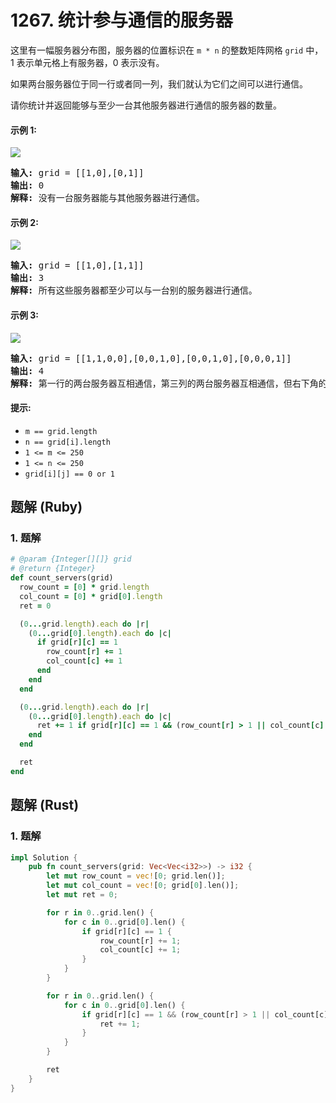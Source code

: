 # 1267. 统计参与通信的服务器
这里有一幅服务器分布图，服务器的位置标识在 `m * n` 的整数矩阵网格 `grid` 中，1 表示单元格上有服务器，0 表示没有。

如果两台服务器位于同一行或者同一列，我们就认为它们之间可以进行通信。

请你统计并返回能够与至少一台其他服务器进行通信的服务器的数量。

#### 示例 1:
![](https://assets.leetcode-cn.com/aliyun-lc-upload/uploads/2019/11/24/untitled-diagram-6.jpg)
<pre>
<strong>输入:</strong> grid = [[1,0],[0,1]]
<strong>输出:</strong> 0
<strong>解释:</strong> 没有一台服务器能与其他服务器进行通信。
</pre>

#### 示例 2:
![](https://assets.leetcode-cn.com/aliyun-lc-upload/uploads/2019/11/24/untitled-diagram-4-1.jpg)
<pre>
<strong>输入:</strong> grid = [[1,0],[1,1]]
<strong>输出:</strong> 3
<strong>解释:</strong> 所有这些服务器都至少可以与一台别的服务器进行通信。
</pre>

#### 示例 3:
![](https://assets.leetcode-cn.com/aliyun-lc-upload/uploads/2019/11/24/untitled-diagram-1-3.jpg)
<pre>
<strong>输入:</strong> grid = [[1,1,0,0],[0,0,1,0],[0,0,1,0],[0,0,0,1]]
<strong>输出:</strong> 4
<strong>解释:</strong> 第一行的两台服务器互相通信，第三列的两台服务器互相通信，但右下角的服务器无法与其他服务器通信。
</pre>

#### 提示:
* `m == grid.length`
* `n == grid[i].length`
* `1 <= m <= 250`
* `1 <= n <= 250`
* `grid[i][j] == 0 or 1`

## 题解 (Ruby)

### 1. 题解
```Ruby
# @param {Integer[][]} grid
# @return {Integer}
def count_servers(grid)
  row_count = [0] * grid.length
  col_count = [0] * grid[0].length
  ret = 0

  (0...grid.length).each do |r|
    (0...grid[0].length).each do |c|
      if grid[r][c] == 1
        row_count[r] += 1
        col_count[c] += 1
      end
    end
  end

  (0...grid.length).each do |r|
    (0...grid[0].length).each do |c|
      ret += 1 if grid[r][c] == 1 && (row_count[r] > 1 || col_count[c] > 1)
    end
  end

  ret
end
```

## 题解 (Rust)

### 1. 题解
```Rust
impl Solution {
    pub fn count_servers(grid: Vec<Vec<i32>>) -> i32 {
        let mut row_count = vec![0; grid.len()];
        let mut col_count = vec![0; grid[0].len()];
        let mut ret = 0;

        for r in 0..grid.len() {
            for c in 0..grid[0].len() {
                if grid[r][c] == 1 {
                    row_count[r] += 1;
                    col_count[c] += 1;
                }
            }
        }

        for r in 0..grid.len() {
            for c in 0..grid[0].len() {
                if grid[r][c] == 1 && (row_count[r] > 1 || col_count[c] > 1) {
                    ret += 1;
                }
            }
        }

        ret
    }
}
```
